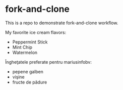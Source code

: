 # fork-and-clone

This is a repo to demonstrate fork-and-clone workflow.

My favorite ice cream flavors:

- Peppermint Stick
- Mint Chip
- Watermelon

Îngheţatele preferate pentru mariusinfobv:

- pepene galben
- vişine
- fructe de pădure
